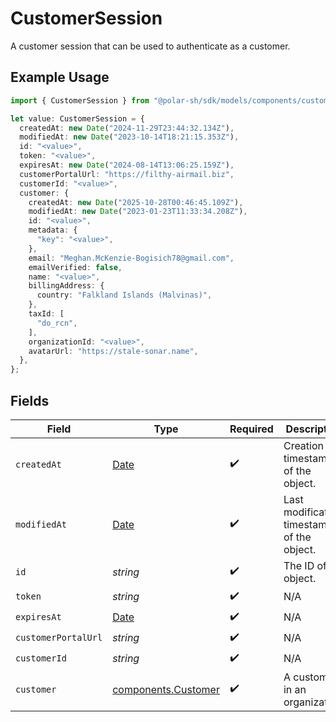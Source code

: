 # CustomerSession

A customer session that can be used to authenticate as a customer.

## Example Usage

```typescript
import { CustomerSession } from "@polar-sh/sdk/models/components/customersession.js";

let value: CustomerSession = {
  createdAt: new Date("2024-11-29T23:44:32.134Z"),
  modifiedAt: new Date("2023-10-14T18:21:15.353Z"),
  id: "<value>",
  token: "<value>",
  expiresAt: new Date("2024-08-14T13:06:25.159Z"),
  customerPortalUrl: "https://filthy-airmail.biz",
  customerId: "<value>",
  customer: {
    createdAt: new Date("2025-10-28T00:46:45.109Z"),
    modifiedAt: new Date("2023-01-23T11:33:34.208Z"),
    id: "<value>",
    metadata: {
      "key": "<value>",
    },
    email: "Meghan.McKenzie-Bogisich78@gmail.com",
    emailVerified: false,
    name: "<value>",
    billingAddress: {
      country: "Falkland Islands (Malvinas)",
    },
    taxId: [
      "do_rcn",
    ],
    organizationId: "<value>",
    avatarUrl: "https://stale-sonar.name",
  },
};
```

## Fields

| Field                                                                                         | Type                                                                                          | Required                                                                                      | Description                                                                                   |
| --------------------------------------------------------------------------------------------- | --------------------------------------------------------------------------------------------- | --------------------------------------------------------------------------------------------- | --------------------------------------------------------------------------------------------- |
| `createdAt`                                                                                   | [Date](https://developer.mozilla.org/en-US/docs/Web/JavaScript/Reference/Global_Objects/Date) | :heavy_check_mark:                                                                            | Creation timestamp of the object.                                                             |
| `modifiedAt`                                                                                  | [Date](https://developer.mozilla.org/en-US/docs/Web/JavaScript/Reference/Global_Objects/Date) | :heavy_check_mark:                                                                            | Last modification timestamp of the object.                                                    |
| `id`                                                                                          | *string*                                                                                      | :heavy_check_mark:                                                                            | The ID of the object.                                                                         |
| `token`                                                                                       | *string*                                                                                      | :heavy_check_mark:                                                                            | N/A                                                                                           |
| `expiresAt`                                                                                   | [Date](https://developer.mozilla.org/en-US/docs/Web/JavaScript/Reference/Global_Objects/Date) | :heavy_check_mark:                                                                            | N/A                                                                                           |
| `customerPortalUrl`                                                                           | *string*                                                                                      | :heavy_check_mark:                                                                            | N/A                                                                                           |
| `customerId`                                                                                  | *string*                                                                                      | :heavy_check_mark:                                                                            | N/A                                                                                           |
| `customer`                                                                                    | [components.Customer](../../models/components/customer.md)                                    | :heavy_check_mark:                                                                            | A customer in an organization.                                                                |